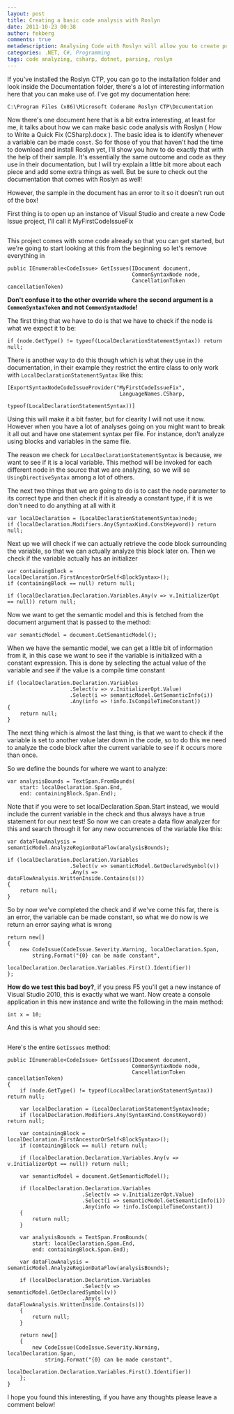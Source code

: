 ```yaml
---
layout: post
title: Creating a basic code analysis with Roslyn
date: 2011-10-23 00:38
author: fekberg
comments: true
metadescription: Analysing Code with Roslyn will allow you to create powerful extensions for visual studio.
categories: .NET, C#, Programming
tags: code analyzing, csharp, dotnet, parsing, roslyn
---
```

If you've installed the Roslyn CTP, you can go to the installation folder and look inside the Documentation folder, there's a lot of interesting information here that you can make use of. I've got my documentation here: 

    C:\Program Files (x86)\Microsoft Codename Roslyn CTP\Documentation

Now there's one document here that is a bit extra interesting, at least for me, it talks about how we can make basic code analysis with Roslyn ( How to Write a Quick Fix (CSharp).docx ). The basic idea is to identify whenever a variable can be made `const`. So for those of you that haven't had the time to download and install Roslyn yet, I'll show you how to do exactly that with the help of their sample. It's essentially the same outcome and code as they use in their documentation, but I will try explain a little bit more about each piece and add some extra things as well. But be sure to check out the documentation that comes with Roslyn as well!<!--excerpt-->

However, the sample in the document has an error to it so it doesn't run out of the box!

First thing is to open up an instance of Visual Studio and create a new Code Issue project, I'll call it MyFirstCodeIssueFix

<img src="http://dl.dropbox.com/u/4396175/roslyn_code_fix_1.png" alt="" />

This project comes with some code already so that you can get started, but we're going to start looking at this from the beginning so let's remove everything in

    public IEnumerable<CodeIssue> GetIssues(IDocument document, 
                                            CommonSyntaxNode node, 
                                            CancellationToken cancellationToken)

<strong>Don't confuse it to the other override where the second argument is a `CommonSyntaxToken` and not `CommonSyntaxNode`!</strong>

The first thing that we have to do is that we have to check if the node is what we expect it to be:

    if (node.GetType() != typeof(LocalDeclarationStatementSyntax)) return null;

There is another way to do this though which is what they use in the documentation, in their example they restrict the entire class to only work with `LocalDeclarationStatementSyntax` like this:

    [ExportSyntaxNodeCodeIssueProvider("MyFirstCodeIssueFix", 
                                        LanguageNames.CSharp, 
                                        typeof(LocalDeclarationStatementSyntax))]

Using this will make it a bit faster, but for clearity I will not use it now. However when you have a lot of analyses going on you might want to break it all out and have one statement syntax per file. For instance, don't analyze using blocks and variables in the same file.

The reason we check for `LocalDeclarationStatementSyntax` is because, we want to see if it is a local variable. This method will be invoked for each different node in the source that we are analyzing, so we will se `UsingDirectiveSyntax` among a lot of others.

The next two things that we are going to do is to cast the node parameter to its correct type and then check if it is already a constant type, if it is we don't need to do anything at all with it

    var localDeclaration = (LocalDeclarationStatementSyntax)node;
    if (localDeclaration.Modifiers.Any(SyntaxKind.ConstKeyword)) return null;

Next up we will check if we can actually retrieve the code block surrounding the variable, so that we can actually analyze this block later on. Then we check if the variable actually has an initializer

    var containingBlock = localDeclaration.FirstAncestorOrSelf<BlockSyntax>();
    if (containingBlock == null) return null;

    if (localDeclaration.Declaration.Variables.Any(v => v.InitializerOpt == null)) return null;

Now we want to get the semantic model and this is fetched from the document argument that is passed to the method:

    var semanticModel = document.GetSemanticModel();

When we have the semantic model, we can get a little bit of information from it, in this case we want to see if the variable is initialized with a constant expression. This is done by selecting the actual value of the variable and see if the value is a compile time constant

    if (localDeclaration.Declaration.Variables
                        .Select(v => v.InitializerOpt.Value)
                        .Select(i => semanticModel.GetSemanticInfo(i))
                        .Any(info => !info.IsCompileTimeConstant))
    {
        return null;
    }

The next thing which is almost the last thing, is that we want to check if the variable is set to another value later down in the code, so to do this we need to analyze the code block after the current variable to see if it occurs more than once.

So we define the bounds for where we want to analyze:

    var analysisBounds = TextSpan.FromBounds(
        start: localDeclaration.Span.End,
        end: containingBlock.Span.End);

Note that if you were to set localDeclaration.Span.Start instead, we would include the current variable in the check and thus always have a true statement for our next test! So now we can create a data flow analyzer for this and search through it for any new occurrences of the variable like this:

    var dataFlowAnalysis = semanticModel.AnalyzeRegionDataFlow(analysisBounds);

    if (localDeclaration.Declaration.Variables
                        .Select(v => semanticModel.GetDeclaredSymbol(v))
                        .Any(s => dataFlowAnalysis.WrittenInside.Contains(s)))
    {
        return null;
    }

So by now we've completed the check and if we've come this far, there is an error, the variable can be made constant, so what we do now is we return an error saying what is wrong

    return new[]
    {
        new CodeIssue(CodeIssue.Severity.Warning, localDeclaration.Span,
            string.Format("{0} can be made constant", 
                          localDeclaration.Declaration.Variables.First().Identifier))
    };

<strong>How do we test this bad boy?</strong>, if you press F5 you'll get a new instance of Visual Studio 2010, this is exactly what we want. Now create a console application in this new instance and write the following in the main method:

    int x = 10;

And this is what you should see:

<img src="http://dl.dropbox.com/u/4396175/roslyn_code_fix_2.png" alt="" />

Here's the entire `GetIssues` method:

    public IEnumerable<CodeIssue> GetIssues(IDocument document, 
                                            CommonSyntaxNode node, 
                                            CancellationToken cancellationToken)
    {
        if (node.GetType() != typeof(LocalDeclarationStatementSyntax)) return null;

        var localDeclaration = (LocalDeclarationStatementSyntax)node;
        if (localDeclaration.Modifiers.Any(SyntaxKind.ConstKeyword)) return null;

        var containingBlock = localDeclaration.FirstAncestorOrSelf<BlockSyntax>();
        if (containingBlock == null) return null;

        if (localDeclaration.Declaration.Variables.Any(v => v.InitializerOpt == null)) return null;

        var semanticModel = document.GetSemanticModel();

        if (localDeclaration.Declaration.Variables
                            .Select(v => v.InitializerOpt.Value)
                            .Select(i => semanticModel.GetSemanticInfo(i))
                            .Any(info => !info.IsCompileTimeConstant))
        {
            return null;
        }

        var analysisBounds = TextSpan.FromBounds(
            start: localDeclaration.Span.End,
            end: containingBlock.Span.End);

        var dataFlowAnalysis = semanticModel.AnalyzeRegionDataFlow(analysisBounds);

        if (localDeclaration.Declaration.Variables
                            .Select(v => semanticModel.GetDeclaredSymbol(v))
                            .Any(s => dataFlowAnalysis.WrittenInside.Contains(s)))
        {
            return null;
        }

        return new[]
        {
            new CodeIssue(CodeIssue.Severity.Warning, localDeclaration.Span,
                string.Format("{0} can be made constant", 
                              localDeclaration.Declaration.Variables.First().Identifier))
        };
    }

I hope you found this interesting, if you have any thoughts please leave a comment below!